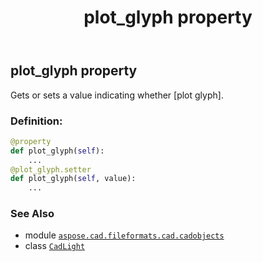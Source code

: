 ﻿---
title: plot_glyph property
second_title: Aspose.CAD for Python via .NET API References
description: 
type: docs
weight: 480
url: /python-net/aspose.cad.fileformats.cad.cadobjects/cadlight/plot_glyph/
is_root: false
---

## plot_glyph property


Gets or sets a value indicating whether [plot glyph].
### Definition:
```python
@property
def plot_glyph(self):
    ...
@plot_glyph.setter
def plot_glyph(self, value):
    ...
```

### See Also
* module [`aspose.cad.fileformats.cad.cadobjects`](../../)
* class [`CadLight`](/cad/python-net/aspose.cad.fileformats.cad.cadobjects/cadlight)
